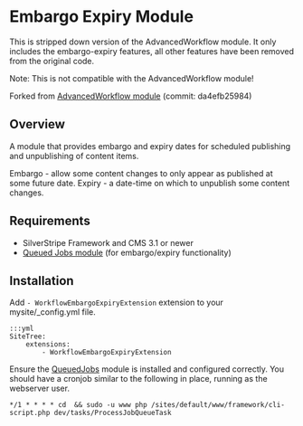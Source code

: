 # Embargo Expiry Module

This is stripped down version of the AdvancedWorkflow module. It only includes the embargo-expiry features, all other features have been removed from the original code. 

Note: This is not compatible with the AdvancedWorkflow module!

Forked from [AdvancedWorkflow module](https://github.com/silverstripe-australia/advancedworkflow) (commit:  da4efb25984)

## Overview

A module that provides embargo and expiry dates for scheduled publishing and unpublishing of content items.

Embargo - allow some content changes to only appear as published at some future date.
Expiry - a date-time on which to unpublish some content changes.

## Requirements

 * SilverStripe Framework and CMS 3.1 or newer
 * [Queued Jobs module](https://github.com/nyeholt/silverstripe-queuedjobs) (for embargo/expiry functionality)

## Installation

Add `- WorkflowEmbargoExpiryExtension` extension to your mysite/_config.yml file.

	:::yml
	SiteTree:
	    extensions:
	        - WorkflowEmbargoExpiryExtension

Ensure the [QueuedJobs](https://github.com/nyeholt/silverstripe-queuedjobs)
module is installed and configured correctly.
You should have a cronjob similar to the following in place, running as the webserver user.

	*/1 * * * * cd  && sudo -u www php /sites/default/www/framework/cli-script.php dev/tasks/ProcessJobQueueTask
